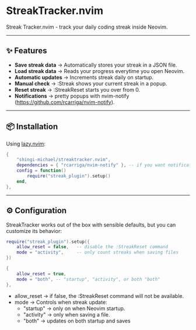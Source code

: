 # StreakTracker.nvim

Streak Tracker.nvim - track your daily coding streak inside Neovim.

---

## ✨ Features
- **Save streak data** -> Automatically stores your streak in a JSON file.
- **Load streak data** -> Reads your progress everytime you open Neovim.
- **Automatic updates** -> Increments streak daily on startup.
- **Manual check** -> :Streak shows your current streak in a popup.
- **Reset streak** -> :StreakReset starts you over from 0.
- **Notifications** -> pretty popups with nvim-notify (https://github.com/rcarriga/nvim-notify).

---

## 📦 Installation

Using [lazy.nvim](https://github.com/folke/lazy.nvim):

```lua
{
    "shingi-michael/streaktracker.nvim",
    dependencies = { "rcarriga/nvim-notify" }, -- if you want notifications
    config = function()
        require("streak_plugin").setup()
    end,
},
````
---

## ⚙️ Configuration

StreakTracker works out of the box with sensible defaults, but you can customize its behavior:
      
```lua
require("streak_plugin").setup({
    allow_reset = false,   -- disable the :StreakReset command
    mode = "activity",     -- only count streaks when saving files
})
````

```lua
{
    allow_reset = true,
    mode = "both", -- "startup", "activity", or both "both"
},
````

- allow_reset -> if false, the :StreakReset command will not be available.
- mode -> Controls when streak update:
    - "startup" -> only on when Neovim startup.
    - "activity" -> only when saving a file.
    - "both" -> updates on both startup and saves


